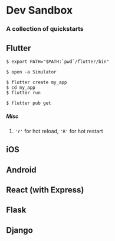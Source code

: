 # Dev Sandbox
### A collection of quickstarts


## Flutter
```shell
$ export PATH="$PATH:`pwd`/flutter/bin"
```

```shell
$ open -a Simulator
```

```shell
$ flutter create my_app
$ cd my_app
$ flutter run
```

```shell
$ flutter pub get
```

##### Misc
1. ```'r'``` for hot reload, ```'R'``` for hot restart

## iOS

## Android

## React (with Express)

## Flask

## Django